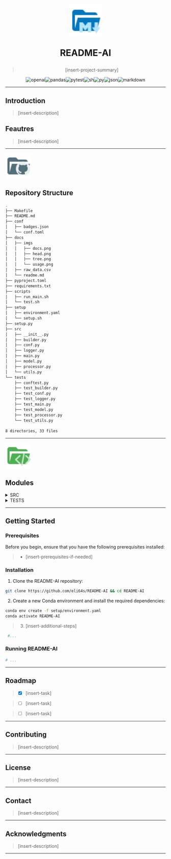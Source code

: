 
<div align="center">
<h1 align="center">

<img src="https://raw.githubusercontent.com/PKief/vscode-material-icon-theme/ec559a9f6bfd399b82bb44393651661b08aaf7ba/icons/folder-markdown-open.svg" width="100">

<div><p>README-AI</p></h1>


> [insert-project-summary]

![openai](https://img.shields.io/badge/OpenAI-412991.svg?style=for-the-badge&logo=OpenAI&logoColor=white)![pandas](https://img.shields.io/badge/pandas-150458.svg?style=for-the-badge&logo=pandas&logoColor=white)![pytest](https://img.shields.io/badge/Pytest-0A9EDC.svg?style=for-the-badge&logo=Pytest&logoColor=white)![sh](https://img.shields.io/badge/GNU%20Bash-4EAA25.svg?style=for-the-badge&logo=GNU-Bash&logoColor=white)![py](https://img.shields.io/badge/Python-3776AB.svg?style=for-the-badge&logo=Python&logoColor=white)![json](https://img.shields.io/badge/JSON-000000.svg?style=for-the-badge&logo=JSON&logoColor=white)![markdown](https://img.shields.io/badge/Markdown-000000.svg?style=for-the-badge&logo=Markdown&logoColor=white)

</div>


---

## Introduction

> [insert-description]

## Feautres

> [insert-description]

---

<img src="https://raw.githubusercontent.com/PKief/vscode-material-icon-theme/ec559a9f6bfd399b82bb44393651661b08aaf7ba/icons/folder-github-open.svg" width="80" />

## Repository Structure
```bash
.
├── Makefile
├── README.md
├── conf
│   ├── badges.json
│   └── conf.toml
├── docs
│   ├── imgs
│   │   ├── docs.png
│   │   ├── head.png
│   │   ├── tree.png
│   │   └── usage.png
│   ├── raw_data.csv
│   └── readme.md
├── pyproject.toml
├── requirements.txt
├── scripts
│   ├── run_main.sh
│   └── test.sh
├── setup
│   ├── environment.yaml
│   └── setup.sh
├── setup.py
├── src
│   ├── __init__.py
│   ├── builder.py
│   ├── conf.py
│   ├── logger.py
│   ├── main.py
│   ├── model.py
│   ├── processor.py
│   └── utils.py
└── tests
    ├── conftest.py
    ├── test_builder.py
    ├── test_conf.py
    ├── test_logger.py
    ├── test_main.py
    ├── test_model.py
    ├── test_processor.py
    └── test_utils.py

8 directories, 33 files
```
---

<img src="https://raw.githubusercontent.com/PKief/vscode-material-icon-theme/ec559a9f6bfd399b82bb44393651661b08aaf7ba/icons/folder-src-open.svg" width="80" />

## Modules



<details closed><summary>SRC</summary>

| file         | summary                                                                                                                                                                                                                                                                                                                                                                     |
|:-------------|:----------------------------------------------------------------------------------------------------------------------------------------------------------------------------------------------------------------------------------------------------------------------------------------------------------------------------------------------------------------------------|
| conf.py      | This code defines a class called AppConfig which contains five other classes: OpenAI, GitHub, Markdown, Paths, and AppConfig. Each of these classes contains variables that are used to store information related to the project.                                                                                                                                           |
| processor.py | This code is a function that clones a GitHub repository to a temporary directory, parses the codebase to get each file as a raw string, gets the file extensions and packages to help generate project badge icons, and creates an environment file.                                                                                                                        |
| logger.py    | This code creates a Logger class that is used to log messages with different levels of severity. It also configures the logger to use a colored formatter to display the log messages with different colors for different levels of severity.                                                                                                                               |
| model.py     | This code is a Python function that uses the OpenAI Codex API to summarize Python code. It takes two parameters: an engine name and a dictionary of file names and code contents. It returns a dictionary of file names and code summaries. It also includes an exception handler for OpenAI API errors.                                                                    |
| builder.py   | This code is a function that builds a markdown file from a configuration object, a list of packages, and a URL. It reads a CSV file, reads a JSON file, and uses the git library to clone a repository. It then formats the markdown file with the data from the CSV and JSON files, and the repository, and writes the markdown file to a file.                            |
| utils.py     | FileFactory is a class that creates a FileHandler object based on the file type of the file path provided. The FileHandler class is an abstract class that provides methods for reading and writing files. There are five subclasses of FileHandler that provide specific implementations for reading and writing files of different types (CSV, JSON, HTML, MD, and TOML). |
| main.py       | This code is for a program called PydocsAI. It reads a configuration file, clones a codebase from a given URL, and uses an OpenAI engine to generate a summary of the code. It then writes the summary to a CSV file and builds the project readme docs. Finally, it logs that the processing is complete and the readme docs can be found in the docs folder.              |

</details>


<details closed><summary>TESTS</summary>

| file              | summary                                                                                                                                                                                                                                                                                                                                                                                                            |
|:------------------|:-------------------------------------------------------------------------------------------------------------------------------------------------------------------------------------------------------------------------------------------------------------------------------------------------------------------------------------------------------------------------------------------------------------------|
| test_model.py     | This code is a unit test for the code_to_text() function in the model.py file. It mocks the openai.Completion.create() function and tests the code_to_text() function with two different files. It then checks that the correct calls were made to the mock_create function and that the result of the code_to_text() function is as expected.                                                                     |
| test_utils.py     | This code is a Python file containing utility functions for testing. It contains two functions, 'assert_equal' and 'assert_not_equal', which are used to compare two values and check if they are equal or not. The functions will return a boolean value (True or False) depending on the result of the comparison.                                                                                               |
| conftest.py       | This code is a pytest configuration file. It defines two fixtures, test_conf and my_fixture. The test_conf fixture has a scope of "function" while the my_fixture fixture returns a list of numbers.                                                                                                                                                                                                               |
| test_conf.py      | This code is a test for the AppConfig class. It creates an instance of AppConfig with OpenAI, GitHub, Markdown, and Paths objects as parameters. It then tests the values of the parameters to make sure they are correct.                                                                                                                                                                                         |
| test_builder.py   | This code is a Python script for testing a builder module. It contains a class called TestBuilder which has two methods: test_build_and_run and test_run. The test_build_and_run method tests the build and run functionality of the builder module, while the test_run method tests the run functionality of the builder module.                                                                                  |
| test_processor.py | This code is a test file for a processor module. It contains a class called TestProcessor which has two methods: test_process_data and test_process_file. The test_process_data method tests the processor's ability to process data, while the test_process_file method tests the processor's ability to process a file. Both methods use the unittest library to assert that the processor is working correctly. |
| test_main.py      | This code tests the main.py file by mocking the configuration dictionary, files, and other functions. It checks that the logger is called correctly, the configuration file is read, the codebase is cloned, the code is converted to text, and the builder is built. It also checks that the correct file is written with the code summary.                                                                       |
| test_logger.py    | This code is a test file for a logger module. It contains a test class with two test methods, test_logger_logs_message and test_logger_logs_warning. These methods test the functionality of the logger module to ensure that it is logging messages and warnings correctly.                                                                                                                                       |

</details>
<hr />

## Getting Started

### Prerequisites

Before you begin, ensure that you have the following prerequisites installed:


> - [insert-prerequisites-if-needed]


### Installation

1. Clone the README-AI repository:


```sh
git clone https://github.com/eli64s/README-AI && cd README-AI
```

2. Create a new Conda environment and install the required dependencies:

```sh
conda env create -f setup/environment.yaml
conda activate README-AI
```

> 3. [insert-additional-steps]


```sh
 #... 
```

### Running README-AI

```sh
# ... 
```

---


## Roadmap


> - [X] [insert-task]

> - [ ] [insert-task]

> - [ ] [insert-task]

---


## Contributing

> [insert-description]

---


## License

> [insert-description]

---


## Contact

> [insert-description]

---


## Acknowledgments

> [insert-description]

---
